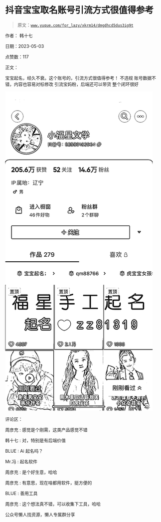 # 抖音宝宝取名账号引流方式很值得参考

> 原文：[`www.yuque.com/for_lazy/xkrm14/dmgdhcd5dus3ig9t`](https://www.yuque.com/for_lazy/xkrm14/dmgdhcd5dus3ig9t)

作者： 韩十七

日期：2023-05-03

点赞数：117

正文：

宝宝起名，经久不衰。这个账号的，引流方式很值得参考！ 不违规 账号数据不错，内容也容易对标修改 引流宝妈粉，后端还可以带货 整个闭环很好

![](img/329f308ea0c9707f1d225a7d7705833e.png)  

评论区：

周彦充 : 感觉是个刚需，这类产品感觉不错

韩十七 : 对，特别是有后端价值

BLUE : Ai 起名吗？

Mr.冯 : 起名软件

周彦充 : 是个好生意，哈哈

周彦充 : 有意思，现在啥都用软件，挺方便的

BLUE : 善用工具

周彦充 : 这个想法真不错，可以收集下工具，哈哈

公众号懒人找资源，懒人专属群分享


